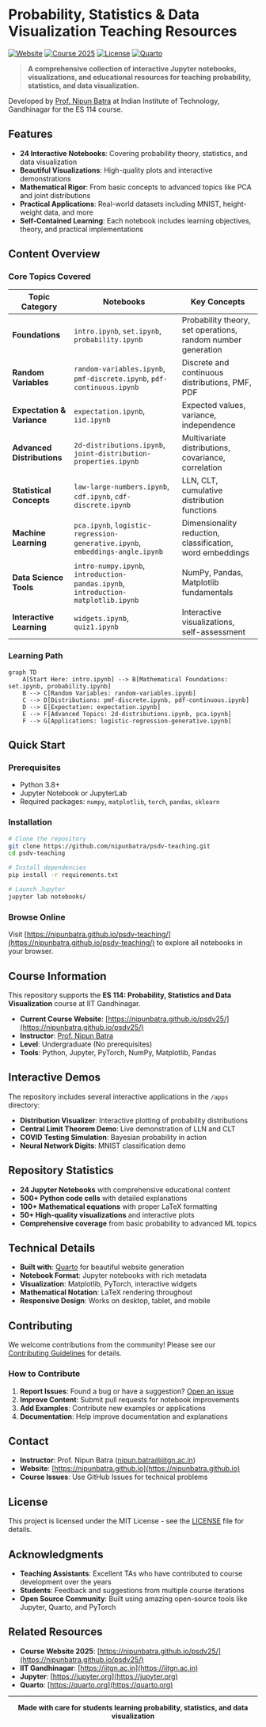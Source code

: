 # Probability, Statistics & Data Visualization Teaching Resources

[![Website](https://img.shields.io/badge/Website-Live-blue?style=flat-square)](https://nipunbatra.github.io/psdv-teaching/)
[![Course 2025](https://img.shields.io/badge/Course%202025-Active-green?style=flat-square)](https://nipunbatra.github.io/psdv25/)
[![License](https://img.shields.io/badge/License-MIT-yellow?style=flat-square)](LICENSE)
[![Quarto](https://img.shields.io/badge/Built%20with-Quarto-orange?style=flat-square)](https://quarto.org/)

> **A comprehensive collection of interactive Jupyter notebooks, visualizations, and educational resources for teaching probability, statistics, and data visualization.**

Developed by [Prof. Nipun Batra](https://nipunbatra.github.io) at Indian Institute of Technology, Gandhinagar for the ES 114 course.

## Features

- **24 Interactive Notebooks**: Covering probability theory, statistics, and data visualization
- **Beautiful Visualizations**: High-quality plots and interactive demonstrations
- **Mathematical Rigor**: From basic concepts to advanced topics like PCA and joint distributions
- **Practical Applications**: Real-world datasets including MNIST, height-weight data, and more
- **Self-Contained Learning**: Each notebook includes learning objectives, theory, and practical implementations

## Content Overview

### Core Topics Covered

| Topic Category | Notebooks | Key Concepts |
|---|---|---|
| **Foundations** | `intro.ipynb`, `set.ipynb`, `probability.ipynb` | Probability theory, set operations, random number generation |
| **Random Variables** | `random-variables.ipynb`, `pmf-discrete.ipynb`, `pdf-continuous.ipynb` | Discrete and continuous distributions, PMF, PDF |
| **Expectation & Variance** | `expectation.ipynb`, `iid.ipynb` | Expected values, variance, independence |
| **Advanced Distributions** | `2d-distributions.ipynb`, `joint-distribution-properties.ipynb` | Multivariate distributions, covariance, correlation |
| **Statistical Concepts** | `law-large-numbers.ipynb`, `cdf.ipynb`, `cdf-discrete.ipynb` | LLN, CLT, cumulative distribution functions |
| **Machine Learning** | `pca.ipynb`, `logistic-regression-generative.ipynb`, `embeddings-angle.ipynb` | Dimensionality reduction, classification, word embeddings |
| **Data Science Tools** | `intro-numpy.ipynb`, `introduction-pandas.ipynb`, `introduction-matplotlib.ipynb` | NumPy, Pandas, Matplotlib fundamentals |
| **Interactive Learning** | `widgets.ipynb`, `quiz1.ipynb` | Interactive visualizations, self-assessment |

### Learning Path

```mermaid
graph TD
    A[Start Here: intro.ipynb] --> B[Mathematical Foundations: set.ipynb, probability.ipynb]
    B --> C[Random Variables: random-variables.ipynb]
    C --> D[Distributions: pmf-discrete.ipynb, pdf-continuous.ipynb]
    D --> E[Expectation: expectation.ipynb]
    E --> F[Advanced Topics: 2d-distributions.ipynb, pca.ipynb]
    F --> G[Applications: logistic-regression-generative.ipynb]
```

## Quick Start

### Prerequisites
- Python 3.8+
- Jupyter Notebook or JupyterLab
- Required packages: `numpy`, `matplotlib`, `torch`, `pandas`, `sklearn`

### Installation

```bash
# Clone the repository
git clone https://github.com/nipunbatra/psdv-teaching.git
cd psdv-teaching

# Install dependencies
pip install -r requirements.txt

# Launch Jupyter
jupyter lab notebooks/
```

### Browse Online
Visit [https://nipunbatra.github.io/psdv-teaching/](https://nipunbatra.github.io/psdv-teaching/) to explore all notebooks in your browser.

## Course Information

This repository supports the **ES 114: Probability, Statistics and Data Visualization** course at IIT Gandhinagar.

- **Current Course Website**: [https://nipunbatra.github.io/psdv25/](https://nipunbatra.github.io/psdv25/)
- **Instructor**: [Prof. Nipun Batra](https://nipunbatra.github.io)
- **Level**: Undergraduate (No prerequisites)
- **Tools**: Python, Jupyter, PyTorch, NumPy, Matplotlib, Pandas

## Interactive Demos

The repository includes several interactive applications in the `/apps` directory:

- **Distribution Visualizer**: Interactive plotting of probability distributions
- **Central Limit Theorem Demo**: Live demonstration of LLN and CLT
- **COVID Testing Simulation**: Bayesian probability in action
- **Neural Network Digits**: MNIST classification demo

## Repository Statistics

- **24 Jupyter Notebooks** with comprehensive educational content
- **500+ Python code cells** with detailed explanations
- **100+ Mathematical equations** with proper LaTeX formatting
- **50+ High-quality visualizations** and interactive plots
- **Comprehensive coverage** from basic probability to advanced ML topics

## Technical Details

- **Built with**: [Quarto](https://quarto.org/) for beautiful website generation
- **Notebook Format**: Jupyter notebooks with rich metadata
- **Visualization**: Matplotlib, PyTorch, interactive widgets
- **Mathematical Notation**: LaTeX rendering throughout
- **Responsive Design**: Works on desktop, tablet, and mobile

## Contributing

We welcome contributions from the community! Please see our [Contributing Guidelines](CONTRIBUTING.md) for details.

### How to Contribute
1. **Report Issues**: Found a bug or have a suggestion? [Open an issue](https://github.com/nipunbatra/psdv-teaching/issues)
2. **Improve Content**: Submit pull requests for notebook improvements
3. **Add Examples**: Contribute new examples or applications
4. **Documentation**: Help improve documentation and explanations

## Contact

- **Instructor**: Prof. Nipun Batra ([nipun.batra@iitgn.ac.in](mailto:nipun.batra@iitgn.ac.in))
- **Website**: [https://nipunbatra.github.io](https://nipunbatra.github.io)
- **Course Issues**: Use GitHub Issues for technical problems

## License

This project is licensed under the MIT License - see the [LICENSE](LICENSE) file for details.

## Acknowledgments

- **Teaching Assistants**: Excellent TAs who have contributed to course development over the years
- **Students**: Feedback and suggestions from multiple course iterations
- **Open Source Community**: Built using amazing open-source tools like Jupyter, Quarto, and PyTorch

## Related Resources

- **Course Website 2025**: [https://nipunbatra.github.io/psdv25/](https://nipunbatra.github.io/psdv25/)
- **IIT Gandhinagar**: [https://iitgn.ac.in](https://iitgn.ac.in)
- **Jupyter**: [https://jupyter.org](https://jupyter.org)
- **Quarto**: [https://quarto.org](https://quarto.org)

---

<p align="center">
  <strong>Made with care for students learning probability, statistics, and data visualization</strong>
</p>